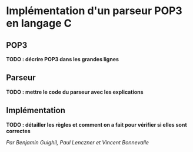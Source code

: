 # Implémentation d'un parseur POP3 en langage C

## POP3

**TODO : décrire POP3 dans les grandes lignes**

## Parseur

**TODO : mettre le code du parseur avec les explications**

## Implémentation

**TODO : détailler les règles et comment on a fait pour vérifier si elles sont correctes**

*Par Benjamin Guighil, Paul Lenczner et Vincent Bonnevalle*
